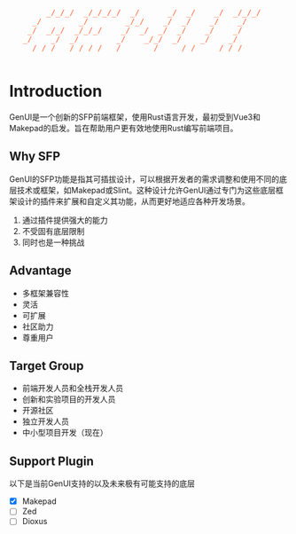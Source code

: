 <divs style="display:flex;justify-content:center;">
<pre style="color:#FF6332">
     _/_/_/  _/_/_/_/  _/      _/  _/    _/  _/_/_/   
  _/        _/        _/_/    _/  _/    _/    _/      
 _/  _/_/  _/_/_/    _/  _/  _/  _/    _/    _/       
_/    _/  _/        _/    _/_/  _/    _/    _/        
 _/_/_/  _/_/_/_/  _/      _/    _/_/    _/_/_/       
</pre>
</divs>

# Introduction

GenUI是一个创新的SFP前端框架，使用Rust语言开发，最初受到Vue3和Makepad的启发。旨在帮助用户更有效地使用Rust编写前端项目。

## Why SFP

GenUI的SFP功能是指其可插拔设计，可以根据开发者的需求调整和使用不同的底层技术或框架，如Makepad或Slint。这种设计允许GenUI通过专门为这些底层框架设计的插件来扩展和自定义其功能，从而更好地适应各种开发场景。

1. 通过插件提供强大的能力
2. 不受固有底层限制
3. 同时也是一种挑战

## Advantage

- 多框架兼容性
- 灵活
- 可扩展
- 社区助力
- 尊重用户

## Target Group

- 前端开发人员和全栈开发人员
- 创新和实验项目的开发人员
- 开源社区
- 独立开发人员
- 中小型项目开发（现在）

## Support Plugin

以下是当前GenUI支持的以及未来极有可能支持的底层

- [x] Makepad
- [ ] Zed
- [ ] Dioxus